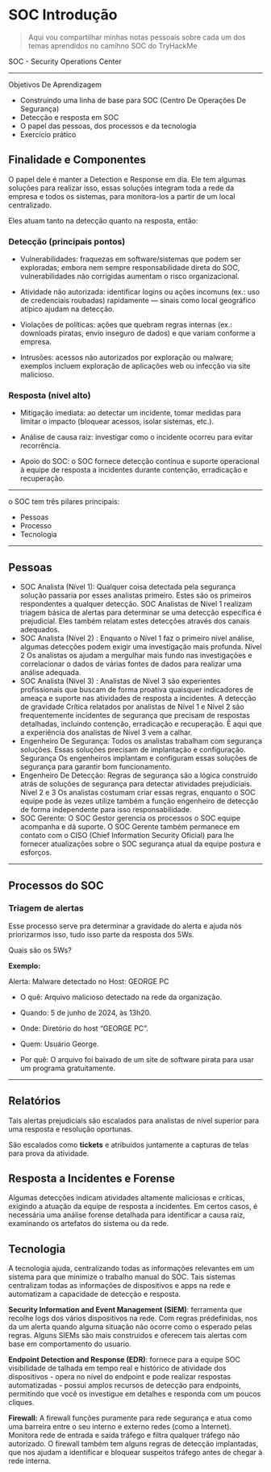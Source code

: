 # SOC Introdução

> Aqui vou compartilhar minhas notas pessoais sobre cada um dos temas aprendidos no camihno SOC do TryHackMe

SOC - Security Operations Center

---

Objetivos De Aprendizagem

- Construindo uma linha de base para SOC (Centro De Operações De Segurança)
- Detecção e resposta em SOC
- O papel das pessoas, dos processos e da tecnologia
- Exercício prático

## Finalidade e Componentes

O papel dele é manter a Detection e Response em dia. Ele tem algumas soluções para realizar isso, essas soluções integram toda a rede da empresa e todos os sistemas, para monitora-los a partir de um local centralizado.

Eles atuam tanto na detecção quanto na resposta, então:

### Detecção (principais pontos)

- Vulnerabilidades: fraquezas em software/sistemas que podem ser exploradas; embora nem sempre responsabilidade direta do SOC, vulnerabilidades não corrigidas aumentam o risco organizacional.

- Atividade não autorizada: identificar logins ou ações incomuns (ex.: uso de credenciais roubadas) rapidamente — sinais como local geográfico atípico ajudam na detecção.

- Violações de políticas: ações que quebram regras internas (ex.: downloads piratas, envio inseguro de dados) e que variam conforme a empresa.

- Intrusões: acessos não autorizados por exploração ou malware; exemplos incluem exploração de aplicações web ou infecção via site malicioso.

### Resposta (nível alto)

- Mitigação imediata: ao detectar um incidente, tomar medidas para limitar o impacto (bloquear acessos, isolar sistemas, etc.).

- Análise de causa raiz: investigar como o incidente ocorreu para evitar recorrência.

- Apoio do SOC: o SOC fornece detecção contínua e suporte operacional à equipe de resposta a incidentes durante contenção, erradicação e recuperação.

---

o SOC tem três pilares principais:

- Pessoas
- Processo
- Tecnologia

---

## Pessoas


 - SOC Analista (Nível 1): Qualquer coisa detectada pela segurança solução passaria por esses analistas primeiro. Estes são os primeiros respondentes a qualquer detecção. SOC Analistas de Nível 1 realizam triagem básica de alertas para determinar se uma detecção específica é prejudicial. Eles também relatam estes detecções através dos canais adequados.
-  SOC Analista (Nível 2) : Enquanto o Nível 1 faz o primeiro nível análise, algumas detecções podem exigir uma investigação mais profunda. Nível 2 Os analistas os ajudam a mergulhar mais fundo nas investigações e correlacionar o dados de várias fontes de dados para realizar uma análise adequada.
-  SOC Analista (Nível 3) :  Analistas de Nível 3 são experientes profissionais que buscam de forma proativa quaisquer indicadores de ameaça e suporte nas atividades de resposta a incidentes. A detecção de gravidade Crítica relatados por analistas de Nível 1 e Nível 2 são frequentemente incidentes de segurança que precisam de respostas detalhadas, incluindo contenção, erradicação e recuperação. É aqui que a experiência dos analistas de Nível 3 vem a calhar.
-  Engenheiro De Segurança: Todos os analistas trabalham com segurança soluções. Essas soluções precisam de implantação e configuração. Segurança Os engenheiros implantam e configuram essas soluções de segurança para garantir bom funcionamento.
-  Engenheiro De Detecção: Regras de segurança são a lógica construído atrás de soluções de segurança para detectar atividades prejudiciais. Nível 2 e 3 Os analistas costumam criar essas regras, enquanto o SOC equipe pode às vezes utilize também a função engenheiro de detecção de forma independente para isso responsabilidade.
-  SOC Gerente: O SOC Gestor gerencia os processos o SOC equipe acompanha e dá suporte. O SOC Gerente também permanece em contato com o CISO (Chief Information Security Oficial) para lhe fornecer atualizações sobre o SOC segurança atual da equipe postura e esforços.

---

## Processos do SOC

### Triagem de alertas

Esse processo serve pra determinar a gravidade do alerta e ajuda nós priorizarmos isso, tudo isso parte da resposta dos 5Ws.

Quais são os 5Ws?

**Exemplo:**

Alerta: Malware detectado no Host: GEORGE PC 

- O quê: Arquivo malicioso detectado na rede da organização.

- Quando: 5 de junho de 2024, às 13h20.

- Onde: Diretório do host “GEORGE PC”.

- Quem: Usuário George.

- Por quê: O arquivo foi baixado de um site de software pirata para usar um programa gratuitamente.

---

## Relatórios

Tais alertas prejudiciais são escalados para analistas de nível superior para uma resposta e resolução oportunas.

São escalados como **tickets** e atribuidos juntamente a capturas de telas para prova da atividade.

## Resposta a Incidentes e Forense

Algumas detecções indicam atividades altamente maliciosas e críticas, exigindo a atuação da equipe de resposta a incidentes. Em certos casos, é necessária uma análise forense detalhada para identificar a causa raiz, examinando os artefatos do sistema ou da rede.


## Tecnologia

A tecnologia ajuda, centralizando todas as informações relevantes em um sistema para que minimize o trabalho manual do SOC. Tais sistemas centralizam todas as informações de dispositivos e apps na rede e automatizam a capacidade de detecção e resposta.

**Security Information and Event Management (SIEM)**: ferramenta que recolhe logs dos vários dispositivos na rede. Com regras prédefinidas, nos da um alerta quando alguma situação não ocorre como o esperado pelas regras. Alguns SIEMs são mais construidos e oferecem tais alertas com base em comportamento do usuario.

**Endpoint Detection and Response (EDR)**: fornece para a equipe SOC visibilidade de talhada em tempo real e histórico de atividade dos dispositivos - opera no nível do endpoint e pode realizar respostas automatizadas - possui amplos recursos de detecção para endpoints, permitindo que você os investigue em detalhes e responda com um poucos cliques.


**Firewall:** A firewall funções puramente para rede segurança e atua como uma barreira entre o seu interno e externo redes (como a Internet). Monitora rede de entrada e saída tráfego e filtra qualquer tráfego não autorizado. O firewall também tem alguns regras de detecção implantadas, que nos ajudam a identificar e bloquear suspeitos tráfego antes de chegar à rede interna. 